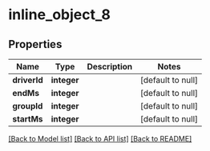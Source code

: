 # inline_object_8

## Properties
Name | Type | Description | Notes
------------ | ------------- | ------------- | -------------
**driverId** | **integer** |  | [default to null]
**endMs** | **integer** |  | [default to null]
**groupId** | **integer** |  | [default to null]
**startMs** | **integer** |  | [default to null]

[[Back to Model list]](../README.md#documentation-for-models) [[Back to API list]](../README.md#documentation-for-api-endpoints) [[Back to README]](../README.md)


